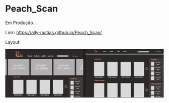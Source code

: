 # Peach_Scan
Em Produção...

Link: https://ally-matias.github.io/Peach_Scan/

Layout:

![](https://github.com/Ally-Matias/Peach_Scan/blob/main/assets/img/layout.jpeg)
